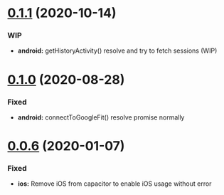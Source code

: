 # [0.1.1](https://github.com/Ad-Scientiam/capacitor-google-fit/compare/v0.1.0...v0.1.1) (2020-10-14)

### WIP

* **android:** getHistoryActivity() resolve and try to fetch sessions (WIP)

# [0.1.0](https://github.com/Ad-Scientiam/capacitor-google-fit/compare/v0.0.6...v0.1.0) (2020-08-28)

### Fixed

* **android:** connectToGoogleFit() resolve promise normally

# [0.0.6](https://github.com/Ad-Scientiam/capacitor-google-fit/compare/v0.0.5...v0.0.6) (2020-01-07)

### Fixed

* **ios:** Remove iOS from capacitor to enable iOS usage without error